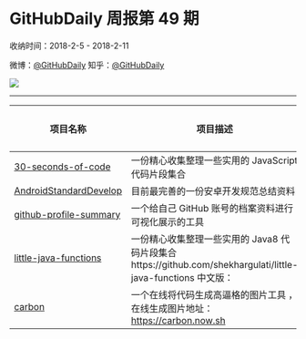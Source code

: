 # GitHubDaily 周报第 49 期

收纳时间：2018-2-5 - 2018-2-11

微博：[@GitHubDaily](https://weibo.com/GitHubDaily)
知乎：[@GitHubDaily](https://www.zhihu.com/people/githubdaily)

![](https://raw.githubusercontent.com/GitHubDaily/GitHubDaily/master/assets/weixin.png)

---

项目名称 | 项目描述 | 示例图 | 微博
--- | --- | --- | ---
[30-seconds-of-code](status.github_url) | 一份精心收集整理一些实用的 JavaScript 代码片段集合 | ![](http://wx1.sinaimg.cn/large/006fiYtfly1fo9i13jyxsj31hw1n4grk.jpg) | [![](https://raw.githubusercontent.com/GitHubDaily/GitHubDaily/master/assets/sina_logo.png)](https://weibo.com/5722964389/G2h4xzUZ)
[AndroidStandardDevelop](status.github_url) | 目前最完善的一份安卓开发规范总结资料 | ![](http://wx4.sinaimg.cn/large/006fiYtfly1fo608jywckj313z8zux6r.jpg) | [![](https://raw.githubusercontent.com/GitHubDaily/GitHubDaily/master/assets/sina_logo.png)](https://weibo.com/5722964389/G27E29zM7)
[github-profile-summary](status.github_url) | 一个给自己 GitHub 账号的档案资料进行可视化展示的工具 | ![](http://wx4.sinaimg.cn/large/006fiYtfly1fo4lhjpermj31kw168wuw.jpg) | [![](https://raw.githubusercontent.com/GitHubDaily/GitHubDaily/master/assets/sina_logo.png)](https://weibo.com/5722964389/G1YdxlutY)
[little-java-functions](status.github_url) | 一份精心收集整理一些实用的 Java8 代码片段集合https://github.com/shekhargulati/little-java-functions 中文版： | ![](http://wx1.sinaimg.cn/large/006fiYtfly1fo4kjz38x1j31a27t1u0x.jpg) | [![](https://raw.githubusercontent.com/GitHubDaily/GitHubDaily/master/assets/sina_logo.png)](https://weibo.com/5722964389/G1ON2sGqq)
[carbon](status.github_url) | 一个在线将代码生成高逼格的图片工具 ，在线生成图片地址：https://carbon.now.sh | ![](http://wx4.sinaimg.cn/large/006fiYtfly1fo4huj91ibj31kw19aqb5.jpg) | [![](https://raw.githubusercontent.com/GitHubDaily/GitHubDaily/master/assets/sina_logo.png)](https://weibo.com/5722964389/G1Fmxz6Al)

